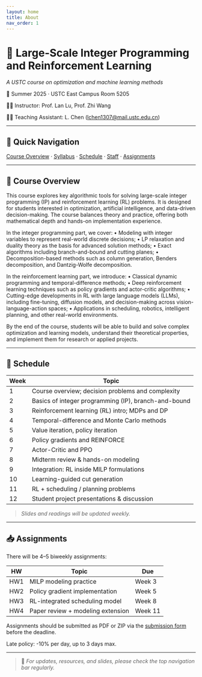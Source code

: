```yaml
---
layout: home
title: About
nav_order: 1
---
```



# 📘 Large-Scale Integer Programming and Reinforcement Learning  

*A USTC course on optimization and machine learning methods*

📍 Summer 2025 · USTC East Campus Room 5205  

👨‍🏫 Instructor: Prof. Lan Lu, Prof. Zhi Wang

🧑‍💻 Teaching Assistant: L. Chen (lchen1307@mail.ustc.edu.cn)


---

## 🔗 Quick Navigation

[Course Overview](#overview) · [Syllabus](#syllabus) · [Schedule](#schedule) · [Staff](#staff) · [Assignments](#assignments)

---

## 🧭 Course Overview <a id="overview"></a>

This course explores key algorithmic tools for solving large-scale integer programming (IP) and reinforcement learning (RL) problems. It is designed for students interested in optimization, artificial intelligence, and data-driven decision-making. The course balances theory and practice, offering both mathematical depth and hands-on implementation experience.

In the integer programming part, we cover:
	•	Modeling with integer variables to represent real-world discrete decisions;
	•	LP relaxation and duality theory as the basis for advanced solution methods;
	•	Exact algorithms including branch-and-bound and cutting planes;
	•	Decomposition-based methods such as column generation, Benders decomposition, and Dantzig-Wolfe decomposition.

In the reinforcement learning part, we introduce:
	•	Classical dynamic programming and temporal-difference methods;
	•	Deep reinforcement learning techniques such as policy gradients and actor-critic algorithms;
	•	Cutting-edge developments in RL with large language models (LLMs), including fine-tuning, diffusion models, and decision-making across vision-language-action spaces;
	•	Applications in scheduling, robotics, intelligent planning, and other real-world environments.

By the end of the course, students will be able to build and solve complex optimization and learning models, understand their theoretical properties, and implement them for research or applied projects.

---

## 📆 Schedule <a id="schedule"></a>

| Week | Topic |
|------|-------|
| 1 | Course overview; decision problems and complexity |
| 2 | Basics of integer programming (IP), branch-and-bound |
| 3 | Reinforcement learning (RL) intro; MDPs and DP |
| 4 | Temporal-difference and Monte Carlo methods |
| 5 | Value iteration, policy iteration |
| 6 | Policy gradients and REINFORCE |
| 7 | Actor-Critic and PPO |
| 8 | Midterm review & hands-on modeling |
| 9 | Integration: RL inside MILP formulations |
| 10 | Learning-guided cut generation |
| 11 | RL + scheduling / planning problems |
| 12 | Student project presentations & discussion |

> *Slides and readings will be updated weekly.*

---


## 📥 Assignments <a id="assignments"></a>

There will be 4–5 biweekly assignments:

| HW | Topic | Due |
|----|-------|-----|
| HW1 | MILP modeling practice | Week 3 |
| HW2 | Policy gradient implementation | Week 5 |
| HW3 | RL-integrated scheduling model | Week 8 |
| HW4 | Paper review + modeling extension | Week 11 |

Assignments should be submitted as PDF or ZIP via the [submission form](#) before the deadline.

Late policy: -10% per day, up to 3 days max.

---

> 📌 *For updates, resources, and slides, please check the top navigation bar regularly.*
